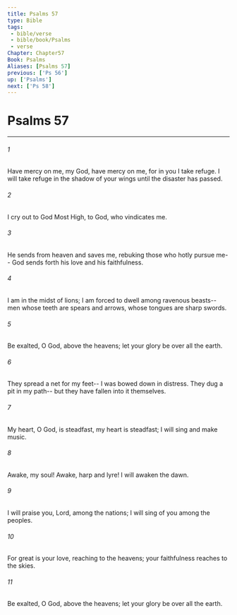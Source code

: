 ```yaml
---
title: Psalms 57
type: Bible
tags:
 - bible/verse
 - bible/book/Psalms
 - verse
Chapter: Chapter57
Book: Psalms
Aliases: [Psalms 57]
previous: ['Ps 56']
up: ['Psalms']
next: ['Ps 58']
---
```

# Psalms 57

***


###### 1 
Have mercy on me, my God, have mercy on me, for in you I take refuge. I will take refuge in the shadow of your wings until the disaster has passed. 

###### 2 
I cry out to God Most High, to God, who vindicates me. 

###### 3 
He sends from heaven and saves me, rebuking those who hotly pursue me-- God sends forth his love and his faithfulness. 

###### 4 
I am in the midst of lions; I am forced to dwell among ravenous beasts-- men whose teeth are spears and arrows, whose tongues are sharp swords. 

###### 5 
Be exalted, O God, above the heavens; let your glory be over all the earth. 

###### 6 
They spread a net for my feet-- I was bowed down in distress. They dug a pit in my path-- but they have fallen into it themselves. 

###### 7 
My heart, O God, is steadfast, my heart is steadfast; I will sing and make music. 

###### 8 
Awake, my soul! Awake, harp and lyre! I will awaken the dawn. 

###### 9 
I will praise you, Lord, among the nations; I will sing of you among the peoples. 

###### 10 
For great is your love, reaching to the heavens; your faithfulness reaches to the skies. 

###### 11 
Be exalted, O God, above the heavens; let your glory be over all the earth. 
